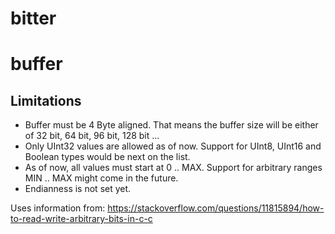 # bitter
# buffer

## Limitations
- Buffer must be 4 Byte aligned. That means the buffer size will be either of 32 bit, 64 bit, 96 bit, 128 bit ...
- Only UInt32 values are allowed as of now. Support for UInt8, UInt16 and Boolean types would be next on the list.
- As of now, all values must start at 0 .. MAX. Support for arbitrary ranges MIN .. MAX might come in the future.
- Endianness is not set yet.


Uses information from:
https://stackoverflow.com/questions/11815894/how-to-read-write-arbitrary-bits-in-c-c 
